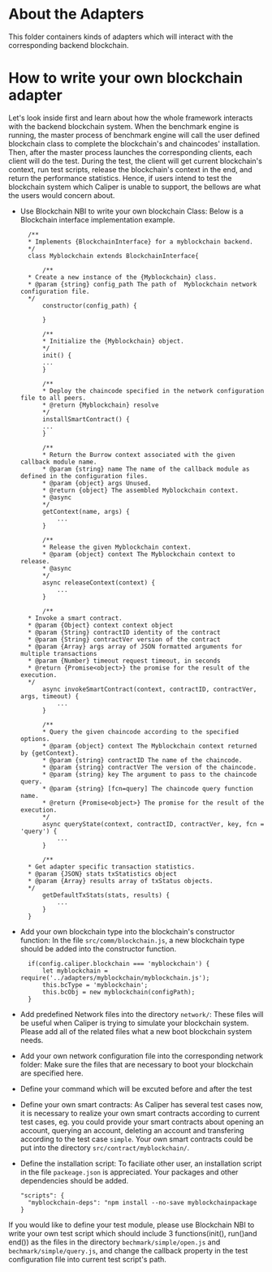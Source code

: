 # About the Adapters
This folder containers kinds of adapters which will interact with the corresponding backend blockchain.

# How to write your own blockchain adapter
Let's look inside first and learn about how the whole framework interacts with the backend blockchain system.
When the benchmark engine is running, the master process of benchmark engine will call the user defined blockchain class to complete the blockchain's and chaincodes' installation. Then, after the master process launches the corresponding clients, each client will do the test. During the test, the client will get current blockchain's context, run test scripts, release the blockchain's context in the end, and return the performance statistics. Hence, if users intend to test the blockchain system which Caliper is unable to support, the bellows are what the users would concern about.

* Use Blockchain NBI to write your own blockchain Class: Below is a Blockchain interface implementation example.
  ```
    /**
    * Implements {BlockchainInterface} for a myblockchain backend.
    */
    class Myblockchain extends BlockchainInterface{

        /**
    * Create a new instance of the {Myblockchain} class.
    * @param {string} config_path The path of  Myblockchain network configuration file.
    */
        constructor(config_path) {

        }

        /**
        * Initialize the {Myblockchain} object.
        */
        init() {
        ...
        }

        /**
        * Deploy the chaincode specified in the network configuration file to all peers.
        * @return {Myblockchain} resolve
        */
        installSmartContract() {
        ...
        }

        /**
        * Return the Burrow context associated with the given callback module name.
        * @param {string} name The name of the callback module as defined in the configuration files.
        * @param {object} args Unused.
        * @return {object} The assembled Myblockchain context.
        * @async
        */
        getContext(name, args) {
            ...
        }

        /**
        * Release the given Myblockchain context.
        * @param {object} context The Myblockchain context to release.
        * @async
        */
        async releaseContext(context) {
            ...
        }

        /**
    * Invoke a smart contract.
    * @param {Object} context context object
    * @param {String} contractID identity of the contract
    * @param {String} contractVer version of the contract
    * @param {Array} args array of JSON formatted arguments for multiple transactions
    * @param {Number} timeout request timeout, in seconds
    * @return {Promise<object>} the promise for the result of the execution.
    */
        async invokeSmartContract(context, contractID, contractVer, args, timeout) {
            ...
        }

        /**
        * Query the given chaincode according to the specified options.
        * @param {object} context The Myblockchain context returned by {getContext}.
        * @param {string} contractID The name of the chaincode.
        * @param {string} contractVer The version of the chaincode.
        * @param {string} key The argument to pass to the chaincode query.
        * @param {string} [fcn=query] The chaincode query function name.
        * @return {Promise<object>} The promise for the result of the execution.
        */
        async queryState(context, contractID, contractVer, key, fcn = 'query') {
            ...
        }

        /**
    * Get adapter specific transaction statistics.
    * @param {JSON} stats txStatistics object
    * @param {Array} results array of txStatus objects.
    */
        getDefaultTxStats(stats, results) {
            ...
        }
    }
  ```

* Add your own blockchain type into the blockchain's constructor function: In the file `src/comm/blockchain.js`, a new blockchain type should be added into the constructor function.
  ```
    if(config.caliper.blockchain === 'myblockchain') {
        let myblockchain = require('../adapters/myblockchain/myblockchain.js');
        this.bcType = 'myblockchain';
        this.bcObj = new myblockchain(configPath);
    }
  ```
* Add predefined Network files into the directory `network/`:  These files will be useful when Caliper is trying to simulate your blockchain system. Please add all of the related files what a new boot blockchain system needs.
* Add your own network configuration file into the corresponding network folder: Make sure the files that are necessary to boot your blockchain are specified here.
* Define your command which will be excuted before and after the test
* Define your own smart contracts:  As Caliper has several test cases now, it is necessary to realize your own smart contracts according to current test cases, eg. you could provide your smart contracts about opening an account, querying an account, deleting an account and transfering according to the test case `simple`. Your own smart contracts could be put into the directory `src/contract/myblockchain/`.
* Define the installation script: To faciliate other user, an installation script in the file `packeage.json` is appreciated. Your packages and  other dependencies should be added. 
  ```
  "scripts": {
    "myblockchain-deps": "npm install --no-save myblockchainpackage
  }
  ```
If you would like to define your test module, please use Blockchain NBI to write your own test script which should include 3 functions(init(), run()and end()) as the files in the directory `bechmark/simple/open.js` and  `bechmark/simple/query.js`, and change the callback property in the test configuration file into current test script's path.